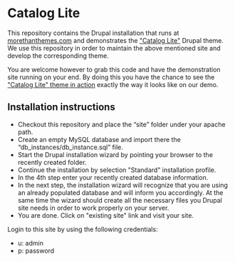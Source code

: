 Catalog Lite
==================

This repository contains the Drupal installation that runs at [morethanthemes.com](http://www.morethanthemes.com/drupal-themes/free) and demonstrates the ["Catalog Lite"](https://drupal.org/project/catalog_lite) Drupal theme. We use this repository in order to maintain the above mentioned site and develop the corresponding theme.

You are welcome however to grab this code and have the demonstration site running on your end. By doing this you have the chance to see the ["Catalog Lite" theme in action](http://demo.drupalizing.com/catalog-lite/site) exactly the way it looks like on our demo.

Installation instructions
--------------
+ Checkout this repository and place the “site” folder under your apache path.
+ Create an empty MySQL database and import there the “db_instances/db_instance.sql” file.
+ Start the Drupal installation wizard by pointing your browser to the recently created folder.
 + Continue the installation by selection "Standard" installation profile.
 + In the 4th step enter your recently created database information.
 + In the next step, the installation wizard will recognize that you are using an already populated database and will inform you accordingly. At the same time the wizard should create all the necessary files you Drupal site needs in order to work properly on your server.
 + You are done. Click on "existing site" link and visit your site.

Login to this site by using the following credentials:
- u: admin
- p: password
